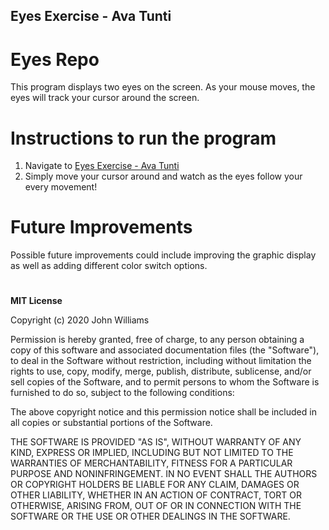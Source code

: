 ## Eyes Exercise - Ava Tunti
# Eyes Repo
This program displays two eyes on the screen. As your mouse moves, the eyes will track your cursor around the screen.


# Instructions to run the program
1. Navigate to [Eyes Exercise - Ava Tunti](https://ava-tunti.github.io/eyes-exercise/Index.html)
2. Simply move your cursor around and watch as the eyes follow your every movement!

# Future Improvements
Possible future improvements could include improving the graphic display as well as adding different color switch options.

#
**MIT License**

Copyright (c) 2020 John Williams

Permission is hereby granted, free of charge, to any person obtaining a copy
of this software and associated documentation files (the "Software"), to deal
in the Software without restriction, including without limitation the rights
to use, copy, modify, merge, publish, distribute, sublicense, and/or sell
copies of the Software, and to permit persons to whom the Software is
furnished to do so, subject to the following conditions:

The above copyright notice and this permission notice shall be included in all
copies or substantial portions of the Software.

THE SOFTWARE IS PROVIDED "AS IS", WITHOUT WARRANTY OF ANY KIND, EXPRESS OR
IMPLIED, INCLUDING BUT NOT LIMITED TO THE WARRANTIES OF MERCHANTABILITY,
FITNESS FOR A PARTICULAR PURPOSE AND NONINFRINGEMENT. IN NO EVENT SHALL THE
AUTHORS OR COPYRIGHT HOLDERS BE LIABLE FOR ANY CLAIM, DAMAGES OR OTHER
LIABILITY, WHETHER IN AN ACTION OF CONTRACT, TORT OR OTHERWISE, ARISING FROM,
OUT OF OR IN CONNECTION WITH THE SOFTWARE OR THE USE OR OTHER DEALINGS IN THE
SOFTWARE.
